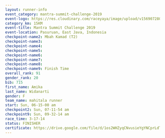 ```yaml
---
layout: runner-info 
event_category: mantra-summit-challenge-2019 
event-logo: https://res.cloudinary.com/raceyaya/image/upload/v1569072809/logo/mantra-image_segrbx.jpg
category_km: 15KM 
event-title: Mantra Summit Challenge 2019 
event-location: Pasuruan, East Java, Indonesia 
checkpoint-name2: Mbah Kamad (T2) 
checkpoint-name3: 
checkpoint-name4: 
checkpoint-name5: 
checkpoint-name6: 
checkpoint-name7: 
checkpoint-name8: 
checkpoint-name9: Finish Time
overall_rank: 91
gender_rank: 20
bib: 715
first_name: Amika
last_name: Widanarti
gender: F
team_name: mahitala runner
start: Sun, 06-15-00 am
checkpoint2: Sun, 07-11-54 am
checkpoint9: Sun, 09-32-14 am
race_time: 3-17-14
status: FINISHER
certificate: https://drive.google.com/file/d/1os2WHZyqCNvusieYgYNCprLdTvQlzIhS/view?usp=sharing
---
```

